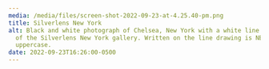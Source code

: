 ```yaml
---
media: /media/files/screen-shot-2022-09-23-at-4.25.40-pm.png
title: Silverlens New York
alt: Black and white photograph of Chelsea, New York with a white line drawing
  of the Silverlens New York gallery. Written on the line drawing is NEW YORK in
  uppercase.
date: 2022-09-23T16:26:00-0500
---
```

